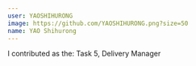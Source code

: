 ```yaml
---
user: YAOSHIHURONG
image: https://github.com/YAOSHIHURONG.png?size=50
name: YAO Shihurong
---
```

I contributed as the: Task 5, Delivery Manager

